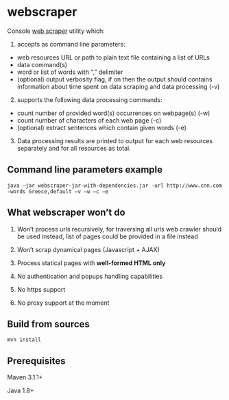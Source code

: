 webscraper
==========

Console [web scraper](http://en.wikipedia.org/wiki/Web_scraping) utility which:

1. accepts as command line parameters:

 - web resources URL or path to plain text file containing a list of URLs
 - data command(s)
 - word or list of words with “,” delimiter
 - (optional) output verbosity flag, if on then the output should contains information about time spent on data scraping and data processing (-v)

2. supports the following data processing commands:

 - count number of provided word(s) occurrences on webpage(s) (-w)
 - count number of characters of each web page (-c)
 - (optional) extract sentences which contain given words (-e)

3. Data processing results are printed to output for each web resources separately and for all resources as total.

Command line parameters example
-------------------------------

    java –jar webscraper-jar-with-dependencies.jar -url http://www.cnn.com -words Greece,default –v –w –c –e   
    
What webscraper won’t do
------------------------

1. Won’t process urls recursively, for traversing all urls web crawler should be used instead, list of pages could be provided in a file instead
  
2. Won’t scrap dynamical pages (Javascript + AJAX)
  
3. Process statical pages with __well-formed HTML only__
  
4. No authentication and popups handling capabilities

5. No https support
  
6. No proxy support at the moment
  
Build from sources
------------------

    mvn install

Prerequisites
-------------
Maven 3.1.1+

Java 1.8+
